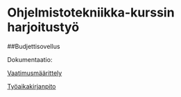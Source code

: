 # Ohjelmistotekniikka-kurssin harjoitustyö
##Budjettisovellus

Dokumentaatio:

[Vaatimusmäärittely](https://github.com/CristaHo/ot-harjoitustyo/blob/master/dokumentaatio/vatimusmaarittely.md)

[Työaikakirjanpito](https://github.com/CristaHo/ot-harjoitustyo/blob/master/dokumentaatio/tuntikirjanpito.md)
